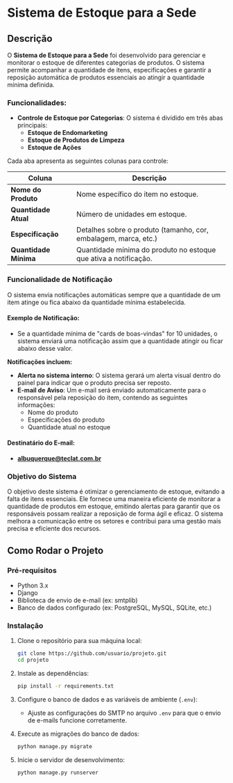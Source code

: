 # Sistema de Estoque para a Sede

## Descrição

O **Sistema de Estoque para a Sede** foi desenvolvido para gerenciar e monitorar o estoque de diferentes categorias de produtos. O sistema permite acompanhar a quantidade de itens, especificações e garantir a reposição automática de produtos essenciais ao atingir a quantidade mínima definida.

### Funcionalidades:

- **Controle de Estoque por Categorias**: O sistema é dividido em três abas principais:
  - **Estoque de Endomarketing**
  - **Estoque de Produtos de Limpeza**
  - **Estoque de Ações**

Cada aba apresenta as seguintes colunas para controle:

| Coluna                | Descrição                                                        |
| --------------------- | ---------------------------------------------------------------- |
| **Nome do Produto**   | Nome específico do item no estoque.                              |
| **Quantidade Atual**  | Número de unidades em estoque.                                   |
| **Especificação**     | Detalhes sobre o produto (tamanho, cor, embalagem, marca, etc.)  |
| **Quantidade Mínima** | Quantidade mínima do produto no estoque que ativa a notificação. |

### Funcionalidade de Notificação

O sistema envia notificações automáticas sempre que a quantidade de um item atinge ou fica abaixo da quantidade mínima estabelecida.

#### Exemplo de Notificação:

- Se a quantidade mínima de "cards de boas-vindas" for 10 unidades, o sistema enviará uma notificação assim que a quantidade atingir ou ficar abaixo desse valor.

**Notificações incluem:**

- **Alerta no sistema interno**: O sistema gerará um alerta visual dentro do painel para indicar que o produto precisa ser reposto.
- **E-mail de Aviso**: Um e-mail será enviado automaticamente para o responsável pela reposição do item, contendo as seguintes informações:
  - Nome do produto
  - Especificações do produto
  - Quantidade atual no estoque

#### Destinatário do E-mail:

- **albuquerque@teclat.com.br**

### Objetivo do Sistema

O objetivo deste sistema é otimizar o gerenciamento de estoque, evitando a falta de itens essenciais. Ele fornece uma maneira eficiente de monitorar a quantidade de produtos em estoque, emitindo alertas para garantir que os responsáveis possam realizar a reposição de forma ágil e eficaz. O sistema melhora a comunicação entre os setores e contribui para uma gestão mais precisa e eficiente dos recursos.

## Como Rodar o Projeto

### Pré-requisitos

- Python 3.x
- Django
- Biblioteca de envio de e-mail (ex: smtplib)
- Banco de dados configurado (ex: PostgreSQL, MySQL, SQLite, etc.)

### Instalação

1. Clone o repositório para sua máquina local:

   ```bash
   git clone https://github.com/usuario/projeto.git
   cd projeto
   ```

2. Instale as dependências:

   ```bash
   pip install -r requirements.txt
   ```

3. Configure o banco de dados e as variáveis de ambiente (`.env`):

   - Ajuste as configurações do SMTP no arquivo `.env` para que o envio de e-mails funcione corretamente.

4. Execute as migrações do banco de dados:

   ```bash
   python manage.py migrate
   ```

5. Inicie o servidor de desenvolvimento:
   ```bash
   python manage.py runserver
   ```
